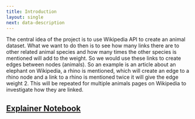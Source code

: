 ```yaml
---
title: Introduction
layout: single
next: data-description
---
```


The central idea of the project is to use Wikipedia API to create an animal dataset. What we want to do then is to see how many links there are to other related animal species and how many times the other species is mentioned will add to the weight. So we would use these links to create edges between nodes (animals). So an example is an article about an elephant on Wikipedia, a rhino is mentioned, which will create an edge to a rhino node and a link to a rhino is mentioned twice it will give the edge weight 2. This will be repeated for multiple animals pages on Wikipedia to investigate how they are linked.

## [Explainer Notebook](explainer-notebook.html)

